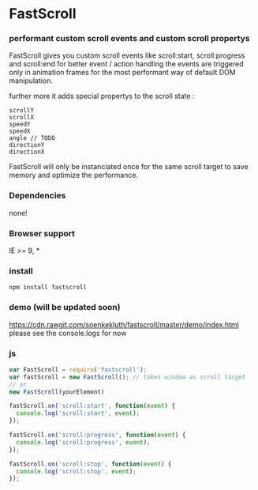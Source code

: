 # FastScroll
### performant custom scroll events and custom scroll propertys

FastScroll gives you custom scroll events like scroll:start, scroll:progress and scroll:end for better event / action handling
the events are triggered only in animation frames for the most performant way of default DOM manipulation.

further more it adds special propertys to the scroll state :
```
scrollY
scrollX
speedY
speedX
angle // TODO
directionY
directionX
```

FastScroll will only be instanciated once for the same scroll target to save memory and optimize the performance.


### Dependencies
none!

### Browser support
IE >= 9, *

### install
```
npm install fastscroll
```
### demo (will be updated soon)
https://cdn.rawgit.com/soenkekluth/fastscroll/master/demo/index.html
please see the console.logs for now

### js
```javascript
var FastScroll = require('fastscroll');
var fastScroll = new FastScroll(); // takes window as scroll target
// or
new FastScroll(yourElement)

fastScroll.on('scroll:start', function(event) {
  console.log('scroll:start', event);
});

fastScroll.on('scroll:progress', function(event) {
  console.log('scroll:progress', event);
});

fastScroll.on('scroll:stop', function(event) {
  console.log('scroll:stop', event);
});

```
